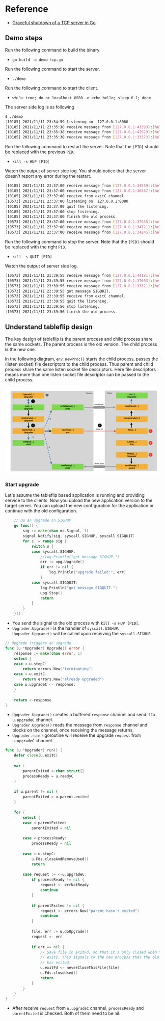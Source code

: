 # Reference

- [Graceful shutdown of a TCP server in Go](https://eli.thegreenplace.net/2020/graceful-shutdown-of-a-tcp-server-in-go/)

## Demo steps

Run the following command to build the binary.

- `go build -o demo tcp.go`

Run the following command to start the server.

- `./demo`

Run the following command to start the client.

- `while true; do nc localhost 8080 -e echo hello; sleep 0.1; done`

The server side log is as following.

```sh
$ ./demo
[10185] 2021/11/11 23:34:59 listening on  127.0.0.1:8080
[10185] 2021/11/11 23:35:38 receive message from [127.0.0.1:43393]:[hello]
[10185] 2021/11/11 23:35:38 receive message from [127.0.0.1:42929]:[hello]
[10185] 2021/11/11 23:35:38 receive message from [127.0.0.1:33273]:[hello]
```

Run the following command to restart the server. Note that the `[PID]` should be replaced with the previous `PID`.

- `kill -s HUP [PID]`

Watch the output of server side log. You should notice that the server doesn't report any error during the restart.

```sh
[10185] 2021/11/11 23:37:00 receive message from [127.0.0.1:34589]:[hello]
[10185] 2021/11/11 23:37:00 receive message from [127.0.0.1:36367]:[hello]
[10185] 2021/11/11 23:37:00 receive from exitC channel.
[10573] 2021/11/11 23:37:00 listening on  127.0.0.1:8080
[10185] 2021/11/11 23:37:00 quit the listening.
[10185] 2021/11/11 23:37:00 stop listening.
[10185] 2021/11/11 23:37:00 finish the old process.
[10573] 2021/11/11 23:37:00 receive message from [127.0.0.1:37935]:[hello]
[10573] 2021/11/11 23:37:00 receive message from [127.0.0.1:34721]:[hello]
[10573] 2021/11/11 23:37:00 receive message from [127.0.0.1:34245]:[hello]
```

Run the following command to stop the server. Note that the `[PID]` should be replaced with the right `PID`.

- `kill -s QUIT [PID]`

Watch the output of server side log.

```sh
[10573] 2021/11/11 23:39:55 receive message from [127.0.0.1:44181]:[hello]
[10573] 2021/11/11 23:39:55 receive message from [127.0.0.1:37603]:[hello]
[10573] 2021/11/11 23:39:55 receive message from [127.0.0.1:33321]:[hello]
[10573] 2021/11/11 23:39:55 got message SIGQUIT.
[10573] 2021/11/11 23:39:55 receive from exitC channel.
[10573] 2021/11/11 23:39:55 quit the listening.
[10573] 2021/11/11 23:39:56 stop listening.
[10573] 2021/11/11 23:39:56 finish the old process.
```

## Understand tableflip design

The key design of tableflip is the parent process and child process share the same sockets. The parent process is the old version. The child process is the new one.

In the following diagram, `env.newProc()` starts the child process, passes the (listen socket) file descriptors to the child process. Thus parent and child process share the same listen socket file descriptors. Here file descriptors means more than one listen socket file descriptor can be passed to the child process.

![tableflip.001.png](images/tableflip.001.png)

### Start upgrade

Let's assume the tableflip based application is running and providing service to the clients. Now you upload the new application version to the target server. You can upload the new configuration for the application or continue with the old configuration.

```go
    // Do an upgrade on SIGHUP
    go func() {
        sig := make(chan os.Signal, 1)
        signal.Notify(sig, syscall.SIGHUP, syscall.SIGQUIT)
        for s := range sig {
            switch s {
            case syscall.SIGHUP:
                //log.Println("got message SIGHUP.")
                err := upg.Upgrade()                                                                                                                                 
                if err != nil {
                    log.Println("upgrade failed:", err)
                }
            case syscall.SIGQUIT:
                log.Println("got message SIGQUIT.")
                upg.Stop()
                return
            }
        }
    }()
```

- You send the signal to the old process with `kill -s HUP [PID]`.
- `Upgrader.Upgrade()` is the handler of `syscall.SIGHUP`. `Upgrader.Upgrade()` will be called upon receiving the `syscall.SIGHUP`.

```go
// Upgrade triggers an upgrade.
func (u *Upgrader) Upgrade() error {                                                                                                                                  
    response := make(chan error, 1)
    select {
    case <-u.stopC:
        return errors.New("terminating")
    case <-u.exitC:
        return errors.New("already upgraded")
    case u.upgradeC <- response:
    }

    return <-response
}
```

- `Upgrader.Upgrade()` creates a buffered `response` channel and send it to `u.upgradeC` channel.
- `Upgrader.Upgrade()` reads the message from `response` channel and blocks on the channel, once receiving the message returns.
- `Upgrader.run()` goroutine will receive the upgrade `request` from `u.upgradeC` channel.

```go
func (u *Upgrader) run() {
    defer close(u.exitC)

    var (
        parentExited <-chan struct{}
        processReady = u.readyC
    )

    if u.parent != nil {
        parentExited = u.parent.exited
    }

    for {
        select {
        case <-parentExited:
            parentExited = nil

        case <-processReady:
            processReady = nil

        case <-u.stopC:
            u.Fds.closeAndRemoveUsed()
            return

        case request := <-u.upgradeC:
            if processReady != nil {
                request <- errNotReady
                continue
            }

            if parentExited != nil {
                request <- errors.New("parent hasn't exited")
                continue
            }

            file, err := u.doUpgrade()
            request <- err

            if err == nil {
                // Save file in exitFd, so that it's only closed when the process
                // exits. This signals to the new process that the old process
                // has exited.
                u.exitFd <- neverCloseThisFile{file}
                u.Fds.closeUsed()
                return
            }
        }
    }
}
```

- After receive `request` from `u.upgradeC` channel, `processReady` and `parentExited` is checked. Both of them need to be nil.

